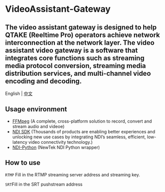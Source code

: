# VideoAssistant-Gateway

The video assistant gateway is designed to help QTAKE (Reeltime Pro) operators achieve network interconnection at the network layer. The video assistant video gateway is a software that integrates core functions such as streaming media protocol conversion, streaming media distribution services, and multi-channel video encoding and decoding.
---

English | [中文](./README.md) 

## Usage environment
* [FFMpeg](https://ffmpeg.org) (A complete, cross-platform solution to record, convert and stream audio and videoe)
* [NDI SDK](https://ndi.tv/sdk) (Thousands of products are enabling better experiences and unlocking new use cases by integrating NDI’s seamless, efficient, low-latency video connectivity technology.) 
* [NDI-Python](https://github.com/buresu/ndi-python?tab=readme-ov-file) (NewTek NDI Python wrapper) 



## How to use
`RTMP` Fill in the RTMP streaming server address and streaming key.

`SRT`Fill in the SRT pushstream address
